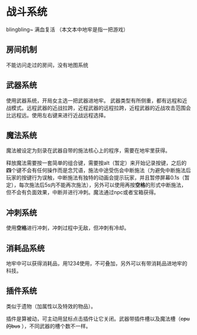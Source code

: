 #  战斗系统

blingbling~ 满血复活
（本文本中地牢是指一把游戏）

## 房间机制

不能访问走过的房间，没有地图系统

##  武器系统

使用武器系统，开局女主选一把武器进地牢。
武器类型有所侧重，都有远程和近战模式。远程武器的近战拉跨，近程武器的远程拉跨，近程武器的近战攻击范围会比远程远。使用左右键来进行近战远程选择。

## 魔法系统

魔法被设定为刻录在武器自带的施法核心上的程序，需要在地牢里获得。

释放魔法需要按一套简单的组合键，需要按alt（暂定）来开始记录按键，之后的**四**个键不会有任何操作而是念咒语，施法中途受伤会中断施法（为避免中断施法后玩家的按键行为误触，中断施法有独特的动画会提示玩家，并且暂停屏幕0.1s（暂定），每次施法后5s内不能再次施法），另外可以使用再按**空格**的形式中断施法，但不会有负面效果，中断并进行冲刺。魔法通过npc或者宝箱获得。

## 冲刺系统

使用**空格**进行冲刺，冲刺过程中无敌，但冲刺有冷却。

## 消耗品系统

地牢中可以获得消耗品，用1234使用，不可叠加，另外可以有带消耗品进地牢的科技。

## 插件系统

类似于遗物（加属性以及特效的物品）。

插件是算被动，可主动用鼠标点击插件让它关闭。武器带插件槽以及魔法槽（~~cpu的bus~~ ），不同武器的槽个数不一样。
